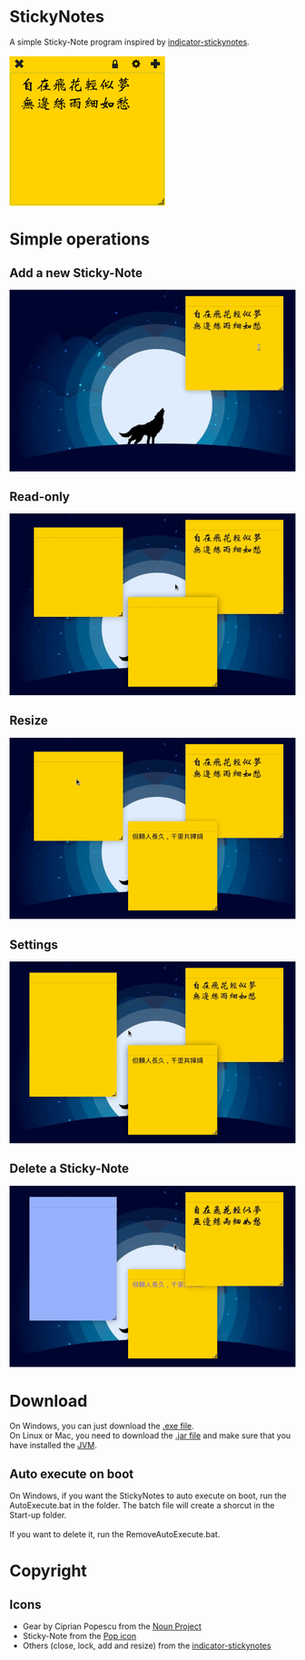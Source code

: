 # StickyNotes
A simple Sticky-Note program inspired by [indicator-stickynotes](https://launchpad.net/indicator-stickynotes).<br><br>
![Appearance](/demo/appearance.png)

# Simple operations
## Add a new Sticky-Note
![Add](/demo/add.gif)

## Read-only
![Read-only](/demo/read-only.gif)

## Resize
![Resize](/demo/resize.gif)

## Settings
![Set](/demo/settings.gif)

## Delete a Sticky-Note
![Delete](/demo/delete.gif)

# Download
On Windows, you can just download the [.exe file](#stickynotes).<br>
On Linux or Mac, you need to download the [.jar file](#stickynotes) and make sure that you have installed the [JVM](https://java.com).

## Auto execute on boot
On Windows, if you want the StickyNotes to auto execute on boot, run the AutoExecute.bat in the folder. The batch file will create a shorcut in the Start-up folder.<br><br>
If you want to delete it, run the RemoveAutoExecute.bat.

# Copyright
## Icons
* Gear by Ciprian Popescu from the [Noun Project](https://thenounproject.com/)
* Sticky-Note from the [Pop icon](https://github.com/pop-os/icon-theme)
* Others (close, lock, add and resize) from the [indicator-stickynotes](https://launchpad.net/indicator-stickynotes)
